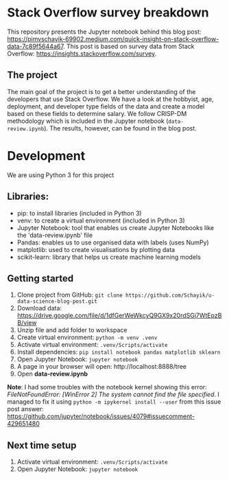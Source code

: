 # Stack Overflow survey breakdown

This repository presents the Jupyter notebook behind this blog post: https://pimvschayik-69902.medium.com/quick-insight-on-stack-overflow-data-7c89f5644a67. This post is based on survey data from Stack Overflow: https://insights.stackoverflow.com/survey.

## The project

The main goal of the project is to get a better understanding of the developers that use Stack Overflow. We have a look at the hobbyist, age, deployment, and developer type fields of the data and create a model based on these fields to determine salary. We follow CRISP-DM methodology which is included in the Jupyter notebook (`data-review.ipynb`). The results, however, can be found in the blog post.


# Development

We are using Python 3 for this project

## Libraries:
- pip: to install libraries (included in Python 3)
- venv: to create a virtual environment (included in Python 3)
- Jupyter Notebook: tool that enables us create Jupyter Notebooks like the 'data-review.ipynb' file
- Pandas: enables us to use organised data with labels (uses NumPy)
- matplotlib: used to create visualisations by plotting data
- scikit-learn: library that helps us create machine learning models

## Getting started
1. Clone project from GitHub: `git clone https://github.com/Schayik/u-data-science-blog-post.git`
2. Download data: https://drive.google.com/file/d/1dfGerWeWkcyQ9GX9x20rdSGj7WtEpzBB/view
3. Unzip file and add folder to workspace
4. Create virtual environment: `python -m venv .venv`
5. Activate virtual environment: `.venv/Scripts/activate`
6. Install dependencies: `pip install notebook pandas matplotlib sklearn`
7. Open Jupyter Notebook: `jupyter notebook`
8. A page in your browser will open: http://localhost:8888/tree
9. Open **data-review.ipynb**

**Note**: I had some troubles with the notebook kernel showing this error: *FileNotFoundError: [WinError 2] The system cannot find the file specified*. I managed to fix it using `python -m ipykernel install --user` from this issue post answer: https://github.com/jupyter/notebook/issues/4079#issuecomment-429651480

## Next time setup
1. Activate virtual environment: `.venv/Scripts/activate`
2. Open Jupyter Notebook: `jupyter notebook`
